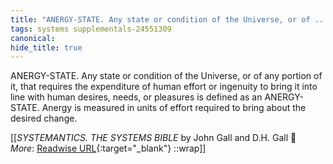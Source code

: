 ```yaml
---
title: "ANERGY-STATE. Any state or condition of the Universe, or of ..."
tags: systems supplementals-24551309
canonical: 
hide_title: true
---
```


ANERGY-STATE. Any state or condition of the Universe, or of any portion of it, that requires the expenditure of human effort or ingenuity to bring it into line with human desires, needs, or pleasures is defined as an ANERGY-STATE. Anergy is measured in units of effort required to bring about the desired change.


[[<cite>_SYSTEMANTICS. THE SYSTEMS BIBLE_</cite> by John Gall and D.H. Gall 📕<br>
_More_: [Readwise URL](https://readwise.io/open/478841260){:target="_blank"}
::wrap]]